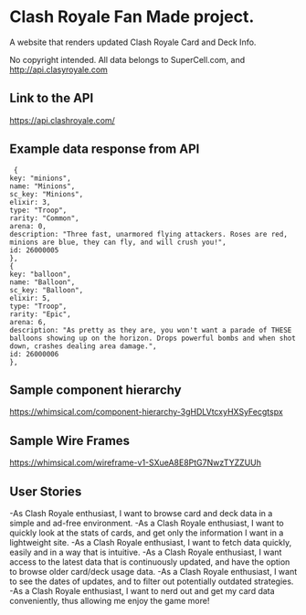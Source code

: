 # Clash Royale Fan Made project.

A website that renders updated Clash Royale Card and Deck Info.

No copyright intended. All data belongs to SuperCell.com, and http://api.clasyroyale.com

## Link to the API

https://api.clashroyale.com/

## Example data response from API

```
 {
key: "minions",
name: "Minions",
sc_key: "Minions",
elixir: 3,
type: "Troop",
rarity: "Common",
arena: 0,
description: "Three fast, unarmored flying attackers. Roses are red, minions are blue, they can fly, and will crush you!",
id: 26000005
},
{
key: "balloon",
name: "Balloon",
sc_key: "Balloon",
elixir: 5,
type: "Troop",
rarity: "Epic",
arena: 6,
description: "As pretty as they are, you won't want a parade of THESE balloons showing up on the horizon. Drops powerful bombs and when shot down, crashes dealing area damage.",
id: 26000006
},

```

## Sample component hierarchy

https://whimsical.com/component-hierarchy-3gHDLVtcxyHXSyFecgtspx

## Sample Wire Frames

https://whimsical.com/wireframe-v1-SXueA8E8PtG7NwzTYZZUUh

## User Stories

-As Clash Royale enthusiast, I want to browse card and deck data in a simple and ad-free environment.
-As a Clash Royale enthusiast, I want to quickly look at the stats of cards, and get only the information I want in a lightweight site.
-As a Clash Royale enthusiast, I want to fetch data quickly, easily and in a way that is intuitive.
-As a Clash Royale enthusiast, I want access to the latest data that is continuously updated, and have the option to browse older card/deck usage data.
-As a Clash Royale enthusiast, I want to see the dates of updates, and to filter out potentially outdated strategies.
-As a Clash Royale enthusiast, I want to nerd out and get my card data conveniently, thus allowing me enjoy the game more!

